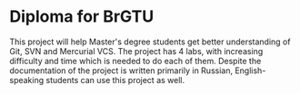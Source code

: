 Diploma for BrGTU
==========

This project will help Master's degree students get better understanding of Git, SVN and Mercurial VCS. 
The project has 4 labs, with increasing difficulty and time which is needed to do each of them. 
Despite the documentation of the project is written primarily in Russian, English-speaking students can use this project as well.
